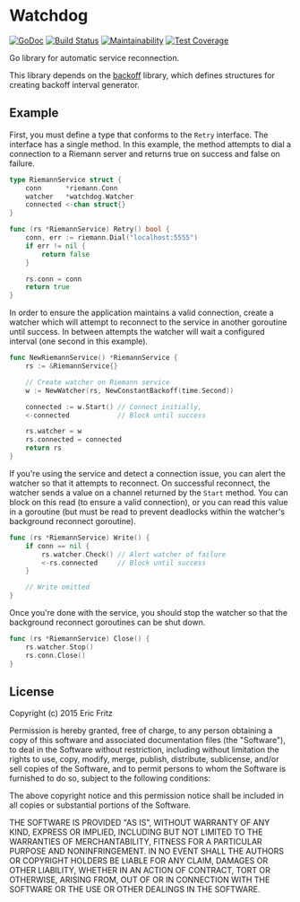 # Watchdog

[![GoDoc](https://godoc.org/github.com/efritz/watchdog?status.svg)](https://godoc.org/github.com/efritz/watchdog)
[![Build Status](https://secure.travis-ci.org/efritz/watchdog.png)](http://travis-ci.org/efritz/watchdog)
[![Maintainability](https://api.codeclimate.com/v1/badges/9aab8d8dce9e96f2ab9a/maintainability)](https://codeclimate.com/github/efritz/watchdog/maintainability)
[![Test Coverage](https://api.codeclimate.com/v1/badges/9aab8d8dce9e96f2ab9a/test_coverage)](https://codeclimate.com/github/efritz/watchdog/test_coverage)

Go library for automatic service reconnection.

This library depends on the [backoff](https://github.com/efritz/backoff) library, which
defines structures for creating backoff interval generator.

## Example

First, you must define a type that conforms to the `Retry` interface. The interface has
a single method. In this example, the method attempts to dial a connection to a Riemann
server and returns true on success and false on failure.

```go
type RiemannService struct {
	conn      *riemann.Conn
	watcher   *watchdog.Watcher
	connected <-chan struct{}
}

func (rs *RiemannService) Retry() bool {
	conn, err := riemann.Dial("localhost:5555")
	if err != nil {
		return false
	}

	rs.conn = conn
	return true
}
```

In order to ensure the application maintains a valid connection, create a watcher which
will attempt to reconnect to the service in another goroutine until success. In between
attempts the watcher will wait a configured interval (one second in this example).

```go
func NewRiemannService() *RiemannService {
	rs := &RiemannService{}

	// Create watcher on Riemann service
	w := NewWatcher(rs, NewConstantBackoff(time.Second))

	connected := w.Start() // Connect initially,
	<-connected            // Block until success

	rs.watcher = w
	rs.connected = connected
	return rs
}
```

If you're using the service and detect a connection issue, you can alert the watcher
so that it attempts to reconnect. On successful reconnect, the watcher sends a value
on a channel returned by the `Start` method. You can block on this read (to ensure a
valid connection), or you can read this value in a goroutine (but must be read to
prevent deadlocks within the watcher's background reconnect goroutine).

```go
func (rs *RiemannService) Write() {
	if conn == nil {
		rs.watcher.Check() // Alert watcher of failure
		<-rs.connected     // Block until success
	}

	// Write omitted
}
```

Once you're done with the service, you should stop the watcher so that the background
reconnect goroutines can be shut down.

```go
func (rs *RiemannService) Close() {
	rs.watcher.Stop()
	rs.conn.Close()
}
```

## License

Copyright (c) 2015 Eric Fritz

Permission is hereby granted, free of charge, to any person obtaining a copy
of this software and associated documentation files (the "Software"), to deal
in the Software without restriction, including without limitation the rights
to use, copy, modify, merge, publish, distribute, sublicense, and/or sell
copies of the Software, and to permit persons to whom the Software is
furnished to do so, subject to the following conditions:

The above copyright notice and this permission notice shall be included in
all copies or substantial portions of the Software.

THE SOFTWARE IS PROVIDED "AS IS", WITHOUT WARRANTY OF ANY KIND, EXPRESS OR
IMPLIED, INCLUDING BUT NOT LIMITED TO THE WARRANTIES OF MERCHANTABILITY,
FITNESS FOR A PARTICULAR PURPOSE AND NONINFRINGEMENT. IN NO EVENT SHALL THE
AUTHORS OR COPYRIGHT HOLDERS BE LIABLE FOR ANY CLAIM, DAMAGES OR OTHER
LIABILITY, WHETHER IN AN ACTION OF CONTRACT, TORT OR OTHERWISE, ARISING FROM,
OUT OF OR IN CONNECTION WITH THE SOFTWARE OR THE USE OR OTHER DEALINGS IN
THE SOFTWARE.
